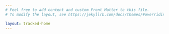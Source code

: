 ```yaml
---
# Feel free to add content and custom Front Matter to this file.
# To modify the layout, see https://jekyllrb.com/docs/themes/#overriding-theme-defaults

layout: tracked-home
---
```


